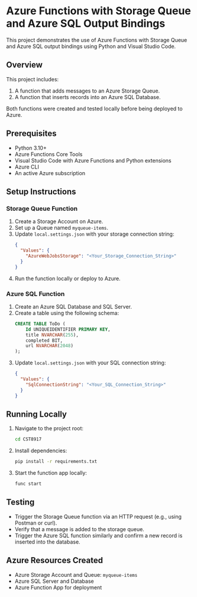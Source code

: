 
# Azure Functions with Storage Queue and Azure SQL Output Bindings

This project demonstrates the use of Azure Functions with Storage Queue and Azure SQL output bindings using Python and Visual Studio Code.

## Overview

This project includes:
1. A function that adds messages to an Azure Storage Queue.
2. A function that inserts records into an Azure SQL Database.

Both functions were created and tested locally before being deployed to Azure.

## Prerequisites

- Python 3.10+
- Azure Functions Core Tools
- Visual Studio Code with Azure Functions and Python extensions
- Azure CLI
- An active Azure subscription

## Setup Instructions

### Storage Queue Function

1. Create a Storage Account on Azure.
2. Set up a Queue named `myqueue-items`.
3. Update `local.settings.json` with your storage connection string:
   ```json
   {
     "Values": {
       "AzureWebJobsStorage": "<Your_Storage_Connection_String>"
     }
   }
   ```
4. Run the function locally or deploy to Azure.

### Azure SQL Function

1. Create an Azure SQL Database and SQL Server.
2. Create a table using the following schema:
   ```sql
   CREATE TABLE ToDo (
       Id UNIQUEIDENTIFIER PRIMARY KEY,
       title NVARCHAR(255),
       completed BIT,
       url NVARCHAR(2048)
   );
   ```
3. Update `local.settings.json` with your SQL connection string:
   ```json
   {
     "Values": {
       "SqlConnectionString": "<Your_SQL_Connection_String>"
     }
   }
   ```

## Running Locally

1. Navigate to the project root:
   ```bash
   cd CST8917
   ```
2. Install dependencies:
   ```bash
   pip install -r requirements.txt
   ```
3. Start the function app locally:
   ```bash
   func start
   ```

## Testing

- Trigger the Storage Queue function via an HTTP request (e.g., using Postman or curl).
- Verify that a message is added to the storage queue.
- Trigger the Azure SQL function similarly and confirm a new record is inserted into the database.

## Azure Resources Created

- Azure Storage Account and Queue: `myqueue-items`
- Azure SQL Server and Database
- Azure Function App for deployment
